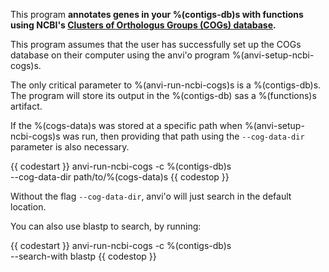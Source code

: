 This program **annotates genes in your %(contigs-db)s with functions using NCBI's [Clusters of Orthologus Groups (COGs) database](https://www.ncbi.nlm.nih.gov/pmc/articles/PMC102395/).**

This program assumes that the user has successfully set up the COGs database on their computer using the anvi'o program %(anvi-setup-ncbi-cogs)s.

The only critical parameter to %(anvi-run-ncbi-cogs)s is a %(contigs-db)s. The program will store its output in the %(contigs-db) sas a %(functions)s artifact.

If the %(cogs-data)s was stored at a specific path when %(anvi-setup-ncbi-cogs)s was run, then providing that path using the `--cog-data-dir` parameter is also necessary.

{{ codestart }}
anvi-run-ncbi-cogs -c %(contigs-db)s \
            --cog-data-dir path/to/%(cogs-data)s
{{ codestop }}

Without the flag `--cog-data-dir`, anvi'o will just search in the default location.

You can also use blastp to search, by running:

{{ codestart }}
anvi-run-ncbi-cogs -c %(contigs-db)s \
            --search-with blastp
{{ codestop }}


